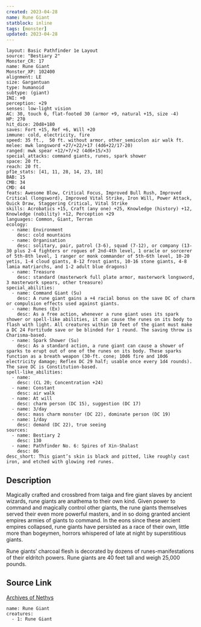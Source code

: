 ```yaml
---
created: 2023-04-28
name: Rune Giant
statblock: inline
tags: [monster]
updated: 2023-04-28
---
```

```statblock
layout: Basic Pathfinder 1e Layout
source: "Bestiary 2"
Monster_CR: 17
name: Rune Giant
Monster_XP: 102400
alignment: LE
size: Gargantuan
type: humanoid
subtype: (giant)
INI: +0
perception: +29
senses: low-light vision
AC: 30, touch 6, flat-footed 30 (armor +9, natural +15, size -4)
HP: 270
hit_dice: 20d8+180
saves: Fort +15, Ref +6, Will +20
immune: cold, electricity, fire
speed: 35 ft.,  50 ft. without armor, other_semicolon air walk ft.
melee: mwk longsword +27/+22/+17 (4d6+22/17-20)
ranged: mwk spear +12/+7/+2 (4d6+15/×3)
special_attacks: command giants, runes, spark shower
space: 20 ft.
reach: 20 ft.
pf1e_stats: [41, 11, 28, 14, 23, 18]
BAB: 15
CMB: 34
CMD: 44
feats: Awesome Blow, Critical Focus, Improved Bull Rush, Improved Critical (longsword), Improved Vital Strike, Iron Will, Power Attack, Quick Draw, Staggering Critical, Vital Strike
skills: Acrobatics +15, Craft (any one) +25, Knowledge (history) +12, Knowledge (nobility) +12, Perception +29
languages: Common, Giant, Terran
ecology:
  - name: Environment
    desc: cold mountains
  - name: Organisation
    desc: solitary, pair, patrol (3-6), squad (7-12), or company (13-30 plus 2-4 fighters or rogues of 2nd-4th level, 1 oracle or sorcerer of 5th-8th level, 1 ranger or monk commander of 5th-6th level, 10-20 yetis, 1-4 cloud giants, 8-12 frost giants, 10-16 stone giants, 4-8 lamia matriarchs, and 1-2 adult blue dragons)
  - name: Treasure
    desc: standard (masterwork full plate armor, masterwork longsword, 3 masterwork spears, other treasure)
special_abilities:
  - name: Command Giant (Su)
    desc: A rune giant gains a +4 racial bonus on the save DC of charm or compulsion effects used against giants.
  - name: Runes (Ex)
    desc: As a free action, whenever a rune giant uses its spark shower or spell-like abilities, it can cause the runes on its body to flash with light. All creatures within 10 feet of the giant must make a DC 24 Fortitude save or be blinded for 1 round. The saving throw is Charisma-based.
  - name: Spark Shower (Su)
    desc: As a standard action, a rune giant can cause a shower of sparks to erupt out of one of the runes on its body. These sparks function as a breath weapon (30-ft. cone; 10d6 fire and 10d6 electricity damage; Reflex DC 29 half; usable once every 1d4 rounds). The save DC is Constitution-based.
spell-like_abilities:
  - name:
    desc: (CL 20; Concentration +24)
  - name: Constant
    desc: air walk
  - name: At will
    desc: charm person (DC 15), suggestion (DC 17)
  - name: 3/day
    desc: mass charm monster (DC 22), dominate person (DC 19)
  - name: 1/day
    desc: demand (DC 22), true seeing
sources:
  - name: Bestiary 2
    desc: 130
  - name: Pathfinder No. 6: Spires of Xin-Shalast
    desc: 86
desc_short: This giant’s skin is black and pitted, like roughly cast iron, and etched with glowing red runes.
```
## Description
Magically crafted and crossbred from taiga and fire giant slaves by ancient wizards, rune giants are anathema to their own kind. Given power to command and magically control other giants, the rune giants themselves served their even more powerful masters, and in so doing granted ancient empires armies of giants to command. In the eons since these ancient empires collapsed, rune giants have persisted as a race of their own, little more than bogeymen, horrors whispered of late at night by superstitious giants.

Rune giants’ charcoal flesh is decorated by dozens of runes-manifestations of their eldritch powers. Rune giants are 40 feet tall and weigh 25,000 pounds.
## Source Link
[Archives of Nethys](https://aonprd.com/MonsterDisplay.aspx?ItemName=Rune%20Giant)
```encounter-table
name: Rune Giant
creatures:
  - 1: Rune Giant
```

